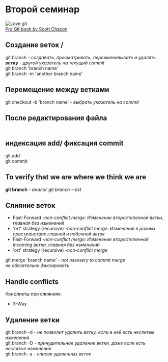 # Второй семинар
<!---Used seminar material Hammatshin Almas--->
<!---Used Youtube video Atlassian Creating & merging branches in Git - Git Guides (2020)--->
![Love git](GitMyLove.png)<br>
[Pro Git book by Scott Chacon](https://git-scm.com/book/en/v2)
## Создание веток /
git branch *- создавать, просматривать, переименовывать и удалять **ветку** - другой указатель на текущий commit*<br>
git branch 'branch name' <br>
git branch -m 'another branch name'

## Перемещение между ветками
git checkout -b 'branch name' *- выбрать указатель на commit*

## После редактирования файла
## <br> индексация add/ фиксация commit   
git add <br>
git commit

## To verify that we are where we think we are
**git branch** *- аналог git branch --list*
## Слияние веток
* Fast-Forward *-non-conflict merge: Изменение второстепенной ветки, главная без изменений*
* 'ort' strategy (recursive) *-non-conflict merge: Изменения в разных пространствах главной и побочной веток*
* Fast-Forward *-non-conflict merge: Изменение второстепенной incoming ветки, главная без изменений*
* 'ort' strategy (recursive) *-non-conflict merge*

git merge 'branch name' *- not nsessery to commit merge <br>
не обязательно фиксировать*
## Handle conflicts
Конфликты при слияниях:
* 3-Way

## Удаление ветки
git branch -d *- не позволит удалить ветку, если в ней есть неслитые изменения* <br>
git branch -D *- принудительное удаление ветки, даже если есть неслитые изменения* <br>
git branch -a *- список удаленных веток*
